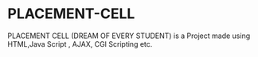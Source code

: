 # PLACEMENT-CELL
PLACEMENT CELL   (DREAM OF EVERY STUDENT) is a Project made using HTML,Java Script , AJAX, CGI Scripting etc.
